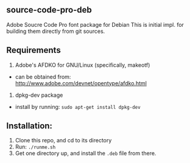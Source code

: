 ## source-code-pro-deb

Adobe Soucre Code Pro font package for Debian
This is initial impl. for building them directly from git sources.

## Requirements

1. Adobe's AFDKO for GNU/Linux (specifically, makeotf)
  * can be obtained from: http://www.adobe.com/devnet/opentype/afdko.html
1. dpkg-dev package
  * install by running: `sudo apt-get install dpkg-dev`

## Installation:

1. Clone this repo, and cd to its directory
1. Run: `./runme.sh`
1. Get one directory up, and install the `.deb` file from there.

